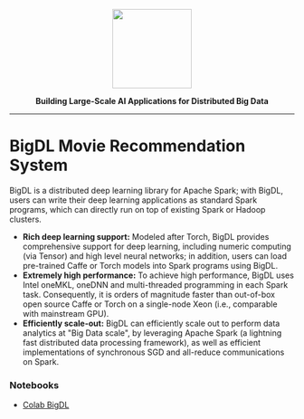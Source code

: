 <div align="center">

<p align="center"> <img src="https://bigdl-project.github.io/img/bigdl_logo.png" height="140px"><br></p>

**Building Large-Scale AI Applications for Distributed Big Data**

</div>

---

# BigDL Movie Recommendation System

BigDL is a distributed deep learning library for Apache Spark; with BigDL, users can write their deep learning applications as standard Spark programs, which can directly run on top of existing Spark or Hadoop clusters.

- **Rich deep learning support:** Modeled after Torch, BigDL provides comprehensive support for deep learning, including numeric computing (via Tensor) and high level neural networks; in addition, users can load pre-trained Caffe or Torch models into Spark programs using BigDL.
- **Extremely high performance:** To achieve high performance, BigDL uses Intel oneMKL, oneDNN and multi-threaded programming in each Spark task. Consequently, it is orders of magnitude faster than out-of-box open source Caffe or Torch on a single-node Xeon (i.e., comparable with mainstream GPU).
- **Efficiently scale-out:** BigDL can efficiently scale out to perform data analytics at "Big Data scale", by leveraging Apache Spark (a lightning fast distributed data processing framework), as well as efficient implementations of synchronous SGD and all-reduce communications on Spark.


### Notebooks
- [Colab BigDL](https://colab.research.google.com/drive/1c-Qh6GHigYbb_8zxjDGbjbx7ivN1UKs4?usp=sharing)
